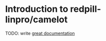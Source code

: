 # Introduction to redpill-linpro/camelot

TODO: write [great documentation](http://jacobian.org/writing/what-to-write/)
